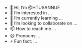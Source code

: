 - 👋 Hi, I’m @HTUSANNUE
- 👀 I’m interested in ...
- 🌱 I’m currently learning ...
- 💞️ I’m looking to collaborate on ...
- 📫 How to reach me ...
- 😄 Pronouns: ...
- ⚡ Fun fact: ...

<!---
HTUSANNUE/HTUSANNUE is a ✨ special ✨ repository because its `README.md` (this file) appears on your GitHub profile.
You can click the Preview link to take a look at your changes.
--->
